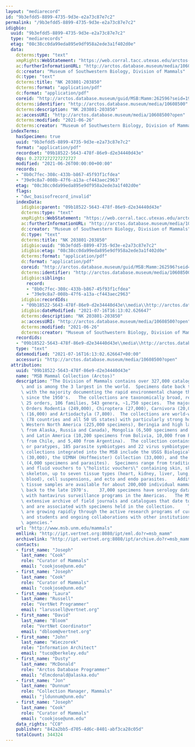 ```yaml
---
layout: "mediarecord"
id: "9b3efdd5-8899-4735-9d3e-e2a73c87e7c2"
permalink: "/9b3efdd5-8899-4735-9d3e-e2a73c87e7c2"
idigbio:
  uuid: "9b3efdd5-8899-4735-9d3e-e2a73c87e7c2"
  type: "mediarecords"
  etag: "08c38cc0da99eda895e9df958a2ede3a1f402d0e"
  data:
    dcterms:type: "text"
    xmpRights:WebStatement: "https://web.corral.tacc.utexas.edu/arctos-s3/teahamirkabirian/2020-05-06/NK203801_203850.pdf"
    ac:furtherInformationURL: "http://arctos.database.museum/media/10608500"
    dc:creator: "Museum of Southwestern Biology, Division of Mammals"
    dc:type: "text"
    dcterms:title: "NK 203801-203850"
    dcterms:format: "application/pdf"
    dc:format: "application/pdf"
    coreid: "http://arctos.database.museum/guid/MSB:Mamm:262596?seid=1920437"
    dcterms:identifier: "http://arctos.database.museum/media/10608500"
    dcterms:description: "NK 203801-203850"
    ac:accessURI: "http://arctos.database.museum/media/10608500?open"
    dcterms:modified: "2021-06-26"
    dcterms:creator: "Museum of Southwestern Biology, Division of Mammals"
  indexTerms:
    hasSpecimen: true
    uuid: "9b3efdd5-8899-4735-9d3e-e2a73c87e7c2"
    format: "application/pdf"
    recordset: "09b18522-5643-478f-86e9-d2e34440d43e"
    dqs: 0.2727272727272727
    modified: "2021-06-26T00:00:00+00:00"
    records:
    - "8b0c7fec-308c-433b-b867-45f93f1cfdea"
    - "39e9c8a7-008b-47f6-a13a-cf443aec2963"
    etag: "08c38cc0da99eda895e9df958a2ede3a1f402d0e"
    flags:
    - "dwc_basisofrecord_invalid"
    indexData:
      idigbio:parent: "09b18522-5643-478f-86e9-d2e34440d43e"
      dcterms:type: "text"
      xmpRights:WebStatement: "https://web.corral.tacc.utexas.edu/arctos-s3/teahamirkabirian/2020-05-06/NK203801_203850.pdf"
      ac:furtherInformationURL: "http://arctos.database.museum/media/10608500"
      dc:creator: "Museum of Southwestern Biology, Division of Mammals"
      dc:type: "text"
      dcterms:title: "NK 203801-203850"
      idigbio:uuid: "9b3efdd5-8899-4735-9d3e-e2a73c87e7c2"
      idigbio:etag: "08c38cc0da99eda895e9df958a2ede3a1f402d0e"
      dcterms:format: "application/pdf"
      dc:format: "application/pdf"
      coreid: "http://arctos.database.museum/guid/MSB:Mamm:262596?seid=1920437"
      dcterms:identifier: "http://arctos.database.museum/media/10608500"
      idigbio:siblings:
        record:
        - "8b0c7fec-308c-433b-b867-45f93f1cfdea"
        - "39e9c8a7-008b-47f6-a13a-cf443aec2963"
      idigbio:recordIds:
      - "09b18522-5643-478f-86e9-d2e34440d43e\\media\\http://arctos.database.museum/media/10608500"
      idigbio:dateModified: "2021-07-16T16:13:02.626647"
      dcterms:description: "NK 203801-203850"
      ac:accessURI: "http://arctos.database.museum/media/10608500?open"
      dcterms:modified: "2021-06-26"
      dcterms:creator: "Museum of Southwestern Biology, Division of Mammals"
    recordids:
    - "09b18522-5643-478f-86e9-d2e34440d43e\\media\\http://arctos.database.museum/media/10608500"
    type: "text"
    datemodified: "2021-07-16T16:13:02.626647+00:00"
    accessuri: "http://arctos.database.museum/media/10608500?open"
  attribution:
    uuid: "09b18522-5643-478f-86e9-d2e34440d43e"
    name: "MSB Mammal Collection (Arctos)"
    description: "The Division of Mammals contains over 327,000 catalogued specimens\
      \ and is among the 3 largest in the world.  Specimens date back to the 1880's\
      \ with the majority documenting the rapid environmental change that has occurred\
      \ since the 1950's.   The collections are taxonomically broad, representing\
      \ 25 orders, 106 families, 543 genera, ~1,750 species.  The majority from the\
      \ Orders Rodentia (249,000), Chiroptera (27,000), Carnivora (20,000), Eulipotyphla\
      \ (16,000) and Artiodactyla (7,800).  The collections are world-wide in scope\
      \ (78 countries and all 50 US states) with particularly strong holdings from\
      \ Western North America (225,000 specimens), Beringia and high latitudes (39,000\
      \ from Alaska, Russia and Canada), Mongolia (6,500 specimens and parasites),\
      \ and Latin America (10,200 specimens from Bolivia, 10,000 from Panama, 7,000\
      \ from Chile, and 5,400 from Argentina).  The collection contains 89 holotypes\
      \ or paratypes, 185 parasite symbiotypes and 22 virus symbiotypes.   Important\
      \ collections integrated into the MSB include the USGS Biological Surveys collection\
      \ (30,000), the UIMNH (Hoffmeister) Collection (33,000), and the Rausch Collection\
      \ (4,000 specimens and parasites).  Specimens range from traditional skin/skull\
      \ and fluid vouchers to \"holistic vouchers\" containing skin, skull, post-cranial\
      \ skeleton, up to seven tissue types (heart, kidney, liver, lung, spleen, muscle,\
      \ blood), cell suspensions, and ecto and endo parasites.    Additionally, frozen\
      \ tissue samples are available for about 200,000 individual mammals and date\
      \ back to the late 1970's.    37,000 specimens have serology data associated\
      \ with hantavirus surveillance programs in the Americas.   The MSB houses an\
      \ extensive archive of field journals and catalogues that date to the 1900's\
      \ and are associated with specimens held in the collection.     The collections\
      \ are growing rapidly through the active research programs of curators, staff\
      \ and students and ongoing collaborations with other institutions and governmental\
      \ agencies."
    url: "http://www.msb.unm.edu/mammals"
    emllink: "http://ipt.vertnet.org:8080/ipt/eml.do?r=msb_mamm"
    archivelink: "http://ipt.vertnet.org:8080/ipt/archive.do?r=msb_mamm"
    contacts:
    - first_name: "Joseph"
      last_name: "Cook"
      role: "Curator of Mammals"
      email: "cookjose@unm.edu"
    - first_name: "Joseph"
      last_name: "Cook"
      role: "Curator of Mammals"
      email: "cookjose@unm.edu"
    - first_name: "Laura"
      last_name: "Russell"
      role: "VertNet Programmer"
      email: "larussell@vertnet.org"
    - first_name: "David"
      last_name: "Bloom"
      role: "VertNet Coordinator"
      email: "dbloom@vertnet.org"
    - first_name: "John"
      last_name: "Wieczorek"
      role: "Information Architect"
      email: "tuco@berkeley.edu"
    - first_name: "Dusty"
      last_name: "McDonald"
      role: "Arctos Database Programmer"
      email: "dlmcdonald@alaska.edu"
    - first_name: "Jon"
      last_name: "Dunnum"
      role: "Collection Manager, Mammals"
      email: "jldunnum@unm.edu"
    - first_name: "Joseph"
      last_name: "Cook"
      role: "Curator of Mammals"
      email: "cookjose@unm.edu"
    data_rights: "CC0"
    publisher: "842a2bb5-d705-4d6c-8401-abf3ca28c05d"
    totalCount: 344324
---
```

